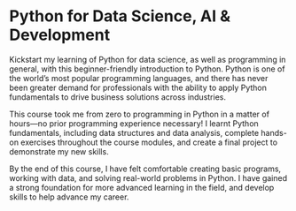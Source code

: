 # Python for Data Science, AI & Development
Kickstart my learning of Python for data science, as well as programming in general, with this beginner-friendly introduction to Python. Python is one of the world’s most popular programming languages, and there has never been greater demand for professionals with the ability to apply Python fundamentals to drive business solutions across industries. 

This course took me from zero to programming in Python in a matter of hours—no prior programming experience necessary! I learnt Python fundamentals, including data structures and data analysis, complete hands-on exercises throughout the course modules, and create a final project to demonstrate my new skills. 

By the end of this course, I have felt comfortable creating basic programs, working with data, and solving real-world problems in Python. I have gained a strong foundation for more advanced learning in the field, and develop skills to help advance my career. 
